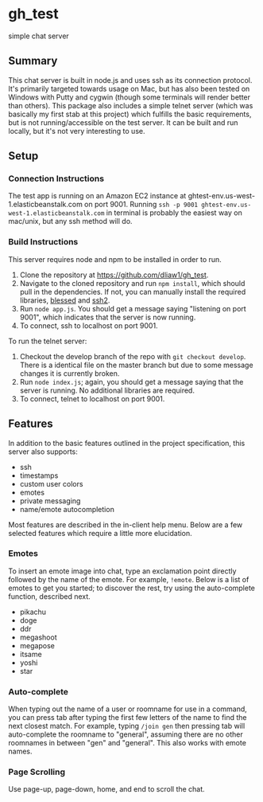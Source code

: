# gh_test
simple chat server
## Summary
This chat server is built in node.js and uses ssh as its connection protocol. It's primarily targeted towards usage on Mac, but has also been tested on Windows with Putty and cygwin (though some terminals will render better than others).
This package also includes a simple telnet server (which was basically my first stab at this project) which fulfills the basic requirements, but is not running/accessible on the test server. It can be built and run locally, but it's not very interesting to use.
## Setup
### Connection Instructions
The test app is running on an Amazon EC2 instance at ghtest-env.us-west-1.elasticbeanstalk.com on port 9001.
Running `ssh -p 9001 ghtest-env.us-west-1.elasticbeanstalk.com` in terminal is probably the easiest way on mac/unix, but any ssh method will do.
### Build Instructions
This server requires node and npm to be installed in order to run. 
1. Clone the repository at https://github.com/dliaw1/gh_test.
2. Navigate to the cloned repository and run `npm install`, which should pull in the dependencies. If not, you can manually install  the required libraries, [blessed](https://www.npmjs.com/package/blessed) and [ssh2](https://www.npmjs.com/package/ssh2).
3. Run `node app.js`. You should get a message saying "listening on port 9001", which indicates that the server is now running.
4. To connect, ssh to localhost on port 9001.

To run the telnet server:
1. Checkout the develop branch of the repo with `git checkout develop`. There is a identical file on the master branch but due to some message changes it is currently broken.
2. Run `node index.js`; again, you should get a message saying that the server is running. No additional libraries are required.
3. To connect, telnet to localhost on port 9001.
## Features
In addition to the basic features outlined in the project specification, this server also supports:
- ssh
- timestamps
- custom user colors
- emotes
- private messaging
- name/emote autocompletion

Most features are described in the in-client help menu. Below are a few selected features which require a little more elucidation.
### Emotes
To insert an emote image into chat, type an exclamation point directly followed by the name of the emote. For example, `!emote`. Below is a list of emotes to get you started; to discover the rest, try using the auto-complete function, described next.
- pikachu
- doge
- ddr
- megashoot
- megapose
- itsame
- yoshi
- star
### Auto-complete
When typing out the name of a user or roomname for use in a command, you can press tab after typing the first few letters of the name to find the next closest match. For example, typing `/join gen` then pressing tab will auto-complete the roomname to "general", assuming there are no other roomnames in between "gen" and "general". This also works with emote names.
### Page Scrolling
Use page-up, page-down, home, and end to scroll the chat.
